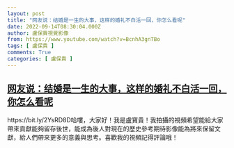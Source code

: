 ```yaml
---
layout: post
title: "网友说：结婚是一生的大事，这样的婚礼不白活一回，你怎么看呢"
date: 2022-09-14T08:30:04.000Z
author: 盧保貴視覺影像
from: https://www.youtube.com/watch?v=BcnhA3gnTBo
tags: [ 盧保貴 ]
comments: True
categories: [ 盧保貴 ]
---
```

<!--1663144204000-->
[网友说：结婚是一生的大事，这样的婚礼不白活一回，你怎么看呢](https://www.youtube.com/watch?v=BcnhA3gnTBo)
------

<div>
https://bit.ly/2YsRD8D哈嘍，大家好！我是盧寶貴！我拍攝的視頻希望能給大家帶來貢獻能夠留存後世，能成為後人對現在的歷史參考期待影像能為將來保留文獻，給人們帶來更多的意義與思考。喜歡我的視頻記得評論哦！
</div>
